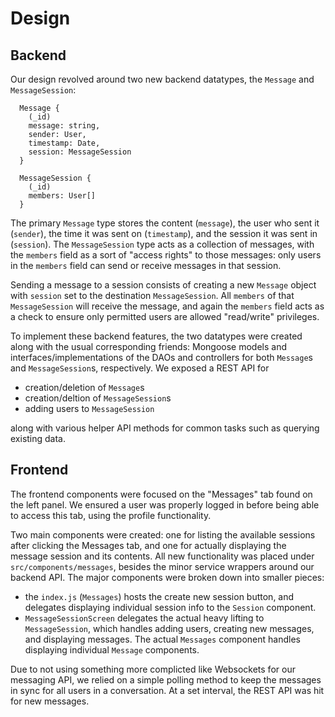 # Design

## Backend

Our design revolved around two new backend datatypes, the `Message` and
`MessageSession`:

```
  Message {
    (_id)
    message: string,
    sender: User,
    timestamp: Date,
    session: MessageSession
  }

  MessageSession {
    (_id)
    members: User[]
  }
```

The primary `Message` type stores the content (`message`), the user who
sent it (`sender`), the time it was sent on (`timestamp`), and the session
it was sent in (`session`). The `MessageSession` type acts as a collection
of messages, with the `members` field as a sort of "access rights" to those
messages: only users in the `members` field can send or receive messages in
that session.

Sending a message to a session consists of creating a new `Message` object
with `session` set to the destination `MessageSession`. All `members` of that
`MessageSession` will receive the message, and again the `members` field
acts as a check to ensure only permitted users are allowed "read/write"
privileges.

To implement these backend features, the two datatypes were created along
with the usual corresponding friends: Mongoose models and
interfaces/implementations of the DAOs and controllers for both `Message`s
and `MessageSession`s, respectively. We exposed a REST API for
  
  * creation/deletion of `Message`s
  * creation/deltion of `MessageSession`s
  * adding users to `MessageSession`

along with various helper API methods for common tasks such as querying
existing data.

## Frontend

The frontend components were focused on the "Messages" tab found on the left
panel. We ensured a user was properly logged in before being able to access
this tab, using the profile functionality.

Two main components were created: one for listing the available sessions
after clicking the Messages tab, and one for actually displaying the message
session and its contents. All new functionality was placed under
`src/components/messages`, besides the minor service wrappers around our
backend API. The major components were broken down into smaller pieces:

  * the `index.js` (`Messages`) hosts the create new session button, and
    delegates displaying individual session info to the `Session` component.
  * `MessageSessionScreen` delegates the actual heavy lifting to
    `MessageSession`, which handles adding users, creating new messages, and
     displaying messages. The actual `Messages` component handles displaying
     individual `Message` components.

Due to not using something more complicted like Websockets for our messaging
API, we relied on a simple polling method to keep the messages in sync for
all users in a conversation. At a set interval, the REST API was hit for
new messages.


